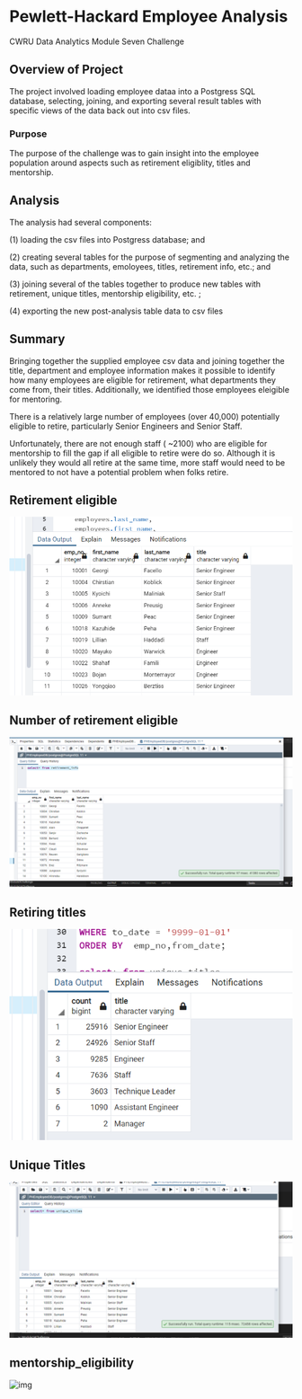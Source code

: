 # Pewlett-Hackard Employee Analysis

CWRU Data Analytics Module Seven Challenge


## Overview of Project

The project involved loading employee dataa into a Postgress SQL database, selecting, joining, and exporting several result tables with specific views of the data back out into csv files.  

### Purpose

The purpose of the challenge was to gain insight into the employee population around aspects such as retirement eligiblity, titles and mentorship.  

## Analysis 

The analysis had several components:

(1) loading the csv files into Postgress database;  and

(2) creating several tables for the purpose of segmenting and analyzing the data, such as departments, emoloyees, titles, retirement info, etc.; and 

(3) joining several of the tables together to produce new tables with retirement, unique titles, mentorship eligibility, etc. ; 

(4) exporting the new post-analysis table data to csv files


## Summary

Bringing together the supplied employee csv data and joining together the title, department and employee information makes it possible to identify how many employees are eligible for retirement, what departments they come from, their titles.   Additionally, we identified those employees eleigible for mentoring. 

There is a relatively large number of employees (over 40,000) potentially eligible to retire, particularly Senior Engineers and Senior Staff.   

Unfortunately, there are not enough staff ( ~2100) who are eligible for mentorship to fill the gap if all eligible to retire were do so.  Although it is unlikely they would all retire at the same time, more staff would need to be mentored to not have a potential problem when folks retire. 


## Retirement eligible 

![img](https://github.com/fhsal/Pewlett-Hackard-Analysis/blob/main/images/Retirement_eligible.png)

## Number of retirement eligible

![img](https://github.com/fhsal/Pewlett-Hackard-Analysis/blob/main/images/Retirement_info.png)


## Retiring titles

![img](https://github.com/fhsal/Pewlett-Hackard-Analysis/blob/main/images/Retiring_titles.png)


## Unique Titles 

![img](https://github.com/fhsal/Pewlett-Hackard-Analysis/blob/main/images/unique_titles.png)

## mentorship_eligibility 

![img](https://github.com/fhsal/Pewlett-Hackard-Analysis/blob/main/images/membership_eligibility.png)



